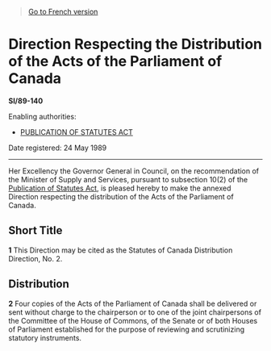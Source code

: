 > [Go to French version](/fr/Règlements/Textes%20réglementaires/89/140.md)

# Direction Respecting the Distribution of the Acts of the Parliament of Canada

**SI/89-140**

Enabling authorities: 
- [PUBLICATION OF STATUTES ACT](/en/Acts/Revised%20Statutes%20of%20Canada/S/S-21.md)

Date registered: 24 May 1989

----------

Her Excellency the Governor General in Council, on the recommendation of the Minister of Supply and Services, pursuant to subsection 10(2) of the [Publication of Statutes Act](/en/Acts/Revised%20Statutes%20of%20Canada/S/S-21.md), is pleased hereby to make the annexed Direction respecting the distribution of the Acts of the Parliament of Canada.




## Short Title


**1** This Direction may be cited as the Statutes of Canada Distribution Direction, No. 2.




## Distribution


**2** Four copies of the Acts of the Parliament of Canada shall be delivered or sent without charge to the chairperson or to one of the joint chairpersons of the Committee of the House of Commons, of the Senate or of both Houses of Parliament established for the purpose of reviewing and scrutinizing statutory instruments.



